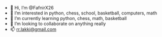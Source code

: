- 👋 Hi, I’m @FafnirX26
- 👀 I’m interested in python, chess, school, basketball, computers, math
- 🌱 I’m currently learning python, chess, math, basketball
- 💞️ I’m looking to collaborate on anything really
- 📫 rr.lakki@gmail.com

<!---
RevengeNinja268/RevengeNinja268 is a ✨ special ✨ repository because its `README.md` (this file) appears on your GitHub profile.
You can click the Preview link to take a look at your changes.
--->
